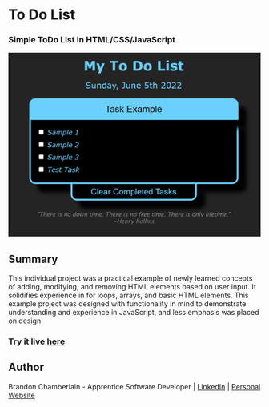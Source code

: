 # To Do List

  ### Simple ToDo List in HTML/CSS/JavaScript
  
![](Screenshot.png)
  
 ## Summary
 This individual project was a practical example of newly learned concepts of adding, modifying, and removing HTML elements
 based on user input. It solidifies experience in for loops, arrays, and basic HTML elements. This example project was designed
 with functionality in mind to demonstrate understanding and experience in JavaScript, and less emphasis was placed on design.
 
 ### Try it live [here](https://bcham16.github.io/ToDoList/)
 
 ## Author 
 Brandon Chamberlain - Apprentice Software Developer | [LinkedIn](https://www.linkedin.com/in/bchamberlain3618/) | 
 [Personal Website](https://www.thebrandonchamberlain.com)
